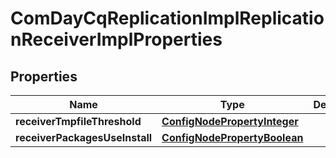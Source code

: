 
# ComDayCqReplicationImplReplicationReceiverImplProperties

## Properties
Name | Type | Description | Notes
------------ | ------------- | ------------- | -------------
**receiverTmpfileThreshold** | [**ConfigNodePropertyInteger**](ConfigNodePropertyInteger.md) |  |  [optional]
**receiverPackagesUseInstall** | [**ConfigNodePropertyBoolean**](ConfigNodePropertyBoolean.md) |  |  [optional]



